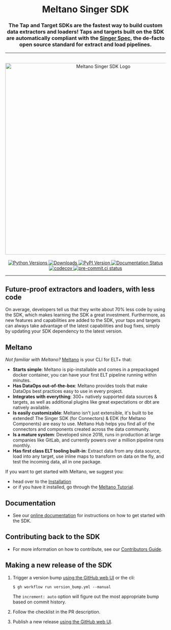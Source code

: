 <h1 align="center">Meltano Singer SDK</h1>

<h3 align="center">
The Tap and Target SDKs are the fastest way to build custom data extractors and loaders!
Taps and targets built on the SDK are automatically compliant with the
<a href="https://hub.meltano.com/singer/spec">Singer Spec</a>, the
de-facto open source standard for extract and load pipelines.
</h3>

---

</br>

<div align="center">
  <img alt="Meltano Singer SDK Logo" src="https://user-images.githubusercontent.com/11428666/231584532-ffa694e6-60f9-4fd6-b2ee-5ff3e39d3ad6.svg" width="600"/>
</div>

</br>

<div align="center">
  <a href="https://pypi.org/project/singer-sdk">
   <img alt="Python Versions" src="https://img.shields.io/pypi/pyversions/singer-sdk"/>
  </a>
  <a href="https://pypi.org/project/singer-sdk">
   <img alt="Downloads" src="https://img.shields.io/pypi/dw/singer-sdk?color=blue"/>
  </a>
  <a href="https://pypi.org/project/singer-sdk">
   <img alt="PyPI Version" src="https://img.shields.io/pypi/v/singer-sdk?color=blue"/>
  </a>
  <a href="https://sdk.meltano.com/en/latest/?badge=latest">
   <img alt="Documentation Status" src="https://readthedocs.org/projects/meltano-sdk/badge/?version=latest"/>
  </a>
  <a href="https://codecov.io/gh/meltano/sdk">
   <img alt="codecov" src="https://codecov.io/gh/meltano/sdk/branch/main/graph/badge.svg?token=kS1zkemAgo"/>
  </a>
  <a href="https://results.pre-commit.ci/latest/github/meltano/sdk/main">
   <img alt="pre-commit.ci status" src="https://results.pre-commit.ci/badge/github/meltano/sdk/main.svg"/>
  </a>
</div>

---

## Future-proof extractors and loaders, with less code

On average, developers tell us that they write about 70% less code by using the SDK, which
makes learning the SDK a great investment. Furthermore, as new features and capabilities
are added to the SDK, your taps and targets can always take advantage of the latest
capabilities and bug fixes, simply by updating your SDK dependency to the latest version.

## Meltano

*Not familiar with Meltano?*  [Meltano](https://docs.meltano.com/getting-started/meltano-at-a-glance) is your CLI for ELT+ that:

- **Starts simple**: Meltano is pip-installable and comes in a prepackaged docker container, you can have your first ELT pipeline running within minutes.
- **Has DataOps out-of-the-box**: Meltano provides tools that make DataOps best practices easy to use in every project.
- **Integrates with everything**: 300+ natively supported data sources & targets, as well as additional plugins like great expectations or dbt are natively available.
- **Is easily customizable**: Meltano isn't just extensible, it's built to be extended! The Singer SDK (for Connectors) & EDK (for Meltano Components) are easy to use. Meltano Hub helps you find all of the connectors and components created across the data community.
- **Is a mature system**: Developed since 2018, runs in production at large companies like GitLab, and currently powers over a million pipeline runs monthly.
- **Has first class ELT tooling built-in**: Extract data from any data source, load into any target, use inline maps to transform on data on the fly, and test the incoming data, all in one package.

If you want to get started with Meltano, we suggest you:
- head over to the [Installation](https://docs.meltano.com/getting-started/installation)
- or if you have it installed, go through the [Meltano Tutorial](https://docs.meltano.com/getting-started/part1).

## Documentation

- See our [online documentation](https://sdk.meltano.com) for instructions on how
to get started with the SDK.

## Contributing back to the SDK

- For more information on how to contribute, see our [Contributors Guide](CONTRIBUTING.md).

## Making a new release of the SDK

1. Trigger a version bump [using the GitHub web UI](https://github.com/edgarrmondragon/sdk/actions/workflows/version_bump.yml) or the cli:

   ```console
   $ gh workflow run version_bump.yml --manual
   ```

   The `increment: auto` option will figure out the most appropriate bump based on commit history.

1. Follow the checklist in the PR description.

1. Publish a new release [using the GitHub web UI](https://github.com/meltano/sdk/releases/new).